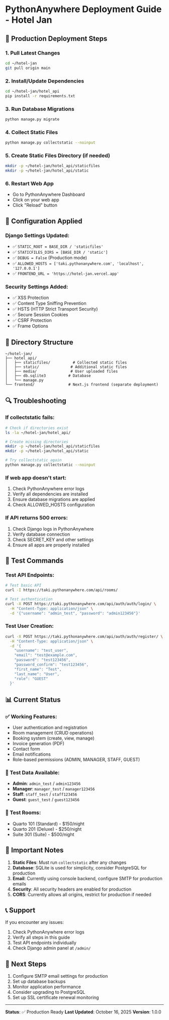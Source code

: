 # PythonAnywhere Deployment Guide - Hotel Jan

## 🚀 Production Deployment Steps

### 1. Pull Latest Changes
```bash
cd ~/hotel-jan
git pull origin main
```

### 2. Install/Update Dependencies
```bash
cd ~/hotel-jan/hotel_api
pip install -r requirements.txt
```

### 3. Run Database Migrations
```bash
python manage.py migrate
```

### 4. Collect Static Files
```bash
python manage.py collectstatic --noinput
```

### 5. Create Static Files Directory (if needed)
```bash
mkdir -p ~/hotel-jan/hotel_api/staticfiles
mkdir -p ~/hotel-jan/hotel_api/static
```

### 6. Restart Web App
- Go to PythonAnywhere Dashboard
- Click on your web app
- Click "Reload" button

## 🔧 Configuration Applied

### Django Settings Updated:
- ✅ `STATIC_ROOT = BASE_DIR / 'staticfiles'`
- ✅ `STATICFILES_DIRS = [BASE_DIR / 'static']`
- ✅ `DEBUG = False` (Production mode)
- ✅ `ALLOWED_HOSTS = ['taki.pythonanywhere.com', 'localhost', '127.0.0.1']`
- ✅ `FRONTEND_URL = 'https://hotel-jan.vercel.app'`

### Security Settings Added:
- ✅ XSS Protection
- ✅ Content Type Sniffing Prevention
- ✅ HSTS (HTTP Strict Transport Security)
- ✅ Secure Session Cookies
- ✅ CSRF Protection
- ✅ Frame Options

## 📁 Directory Structure
```
~/hotel-jan/
├── hotel_api/
│   ├── staticfiles/          # Collected static files
│   ├── static/              # Additional static files
│   ├── media/               # User uploaded files
│   ├── db.sqlite3          # Database
│   └── manage.py
└── frontend/               # Next.js frontend (separate deployment)
```

## 🔍 Troubleshooting

### If collectstatic fails:
```bash
# Check if directories exist
ls -la ~/hotel-jan/hotel_api/

# Create missing directories
mkdir -p ~/hotel-jan/hotel_api/staticfiles
mkdir -p ~/hotel-jan/hotel_api/static

# Try collectstatic again
python manage.py collectstatic --noinput
```

### If web app doesn't start:
1. Check PythonAnywhere error logs
2. Verify all dependencies are installed
3. Ensure database migrations are applied
4. Check ALLOWED_HOSTS configuration

### If API returns 500 errors:
1. Check Django logs in PythonAnywhere
2. Verify database connection
3. Check SECRET_KEY and other settings
4. Ensure all apps are properly installed

## 🧪 Test Commands

### Test API Endpoints:
```bash
# Test basic API
curl -I https://taki.pythonanywhere.com/api/rooms/

# Test authentication
curl -X POST https://taki.pythonanywhere.com/api/auth/auth/login/ \
  -H "Content-Type: application/json" \
  -d '{"username": "admin_test", "password": "admin123456"}'
```

### Test User Creation:
```bash
curl -X POST https://taki.pythonanywhere.com/api/auth/auth/register/ \
  -H "Content-Type: application/json" \
  -d '{
    "username": "test_user",
    "email": "test@example.com",
    "password": "test123456",
    "password_confirm": "test123456",
    "first_name": "Test",
    "last_name": "User",
    "role": "GUEST"
  }'
```

## 📊 Current Status

### ✅ Working Features:
- User authentication and registration
- Room management (CRUD operations)
- Booking system (create, view, manage)
- Invoice generation (PDF)
- Contact form
- Email notifications
- Role-based permissions (ADMIN, MANAGER, STAFF, GUEST)

### 🔧 Test Data Available:
- **Admin**: `admin_test` / `admin123456`
- **Manager**: `manager_test` / `manager123456`
- **Staff**: `staff_test` / `staff123456`
- **Guest**: `guest_test` / `guest123456`

### 🏨 Test Rooms:
- Quarto 101 (Standard) - $150/night
- Quarto 201 (Deluxe) - $250/night
- Suite 301 (Suite) - $500/night

## 🚨 Important Notes

1. **Static Files**: Must run `collectstatic` after any changes
2. **Database**: SQLite is used for simplicity, consider PostgreSQL for production
3. **Email**: Currently using console backend, configure SMTP for production emails
4. **Security**: All security headers are enabled for production
5. **CORS**: Currently allows all origins, restrict for production if needed

## 📞 Support

If you encounter any issues:
1. Check PythonAnywhere error logs
2. Verify all steps in this guide
3. Test API endpoints individually
4. Check Django admin panel at `/admin/`

## 🎯 Next Steps

1. Configure SMTP email settings for production
2. Set up database backups
3. Monitor application performance
4. Consider upgrading to PostgreSQL
5. Set up SSL certificate renewal monitoring

---

**Status**: ✅ Production Ready
**Last Updated**: October 16, 2025
**Version**: 1.0.0
